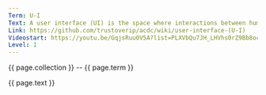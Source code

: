 ```yaml
---
Term: U-I
Text: A user interface (UI) is the space where interactions between humans and machines occur.
Link: https://github.com/trustoverip/acdc/wiki/user-interface-(U-I)
Videostart: https://youtu.be/GqjsRuu0V5A?list=PLXVbQu7JH_LHVhs0rZ9Bb8ocyKlPljkaG&t=02m16s
Level: 1
---
```


{{ page.collection }} -- {{ page.term }}

   {{ page.text }}


